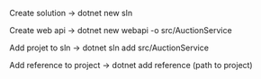 Create solution
  -> dotnet new sln

Create web api
  -> dotnet new webapi -o src/AuctionService

Add projet to sln
  -> dotnet sln add src/AuctionService

Add reference to project
  -> dotnet add reference (path to project)
